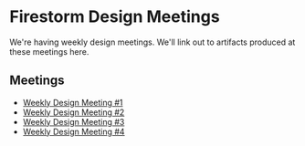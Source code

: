 # Firestorm Design Meetings

We're having weekly design meetings. We'll link out to artifacts produced at
these meetings here.

## Meetings

- [Weekly Design Meeting #1](./design/weekly_design_meetings/design_meeting_1.md)
- [Weekly Design Meeting #2](./design/weekly_design_meetings/design_meeting_2.md)
- [Weekly Design Meeting #3](./design/weekly_design_meetings/design_meeting_3.md)
- [Weekly Design Meeting #4](./design/weekly_design_meetings/design_meeting_4.md)
